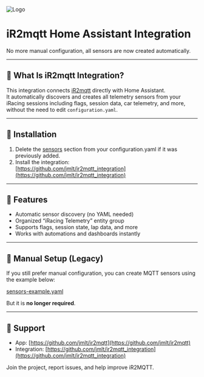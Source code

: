 ![Logo](https://sys1823.pt/ir2mqtt/files/logo.png)

# iR2mqtt Home Assistant Integration

No more manual configuration, all sensors are now created automatically.

---

## 🚀 What Is iR2mqtt Integration?

This integration connects [iR2mqtt](https://github.com/jmlt/ir2mqtt) directly with Home Assistant.  
It automatically discovers and creates all telemetry sensors from your iRacing sessions including flags, session data, car telemetry, and more, without the need to edit `configuration.yaml`.

---

## 🧩 Installation

1. Delete the [sensors](https://github.com/jmlt/ir2mqtt/blob/main/Guides/yaml/sensors-example.yaml) section from your configuration.yaml if it was previously added.
2. Install the integration:  
   [https://github.com/jmlt/ir2mqtt_integration](https://github.com/jmlt/ir2mqtt_integration)

---

## 📡 Features

- Automatic sensor discovery (no YAML needed)  
- Organized “iRacing Telemetry” entity group  
- Supports flags, session state, lap data, and more  
- Works with automations and dashboards instantly

---

## 🧠 Manual Setup (Legacy)

If you still prefer manual configuration, you can create MQTT sensors using the example below:

[sensors-example.yaml](https://github.com/jmlt/ir2mqtt/blob/main/Guides/yaml/sensors-example.yaml)

But it is **no longer required**.

---

## 💬 Support

- App: [https://github.com/jmlt/ir2mqtt](https://github.com/jmlt/ir2mqtt)  
- Integration: [https://github.com/jmlt/ir2mqtt_integration](https://github.com/jmlt/ir2mqtt_integration)

Join the project, report issues, and help improve iR2MQTT.
